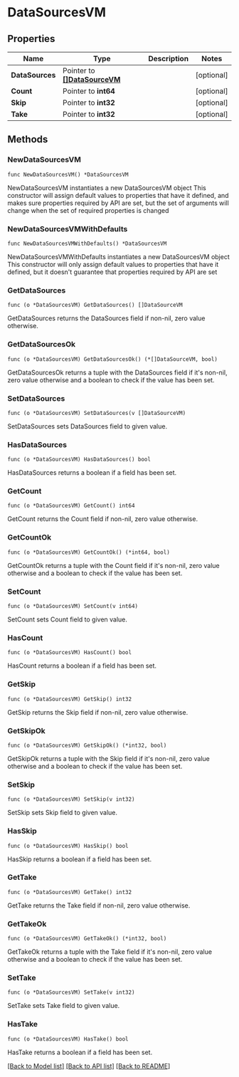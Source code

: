 # DataSourcesVM

## Properties

Name | Type | Description | Notes
------------ | ------------- | ------------- | -------------
**DataSources** | Pointer to [**[]DataSourceVM**](DataSourceVM.md) |  | [optional] 
**Count** | Pointer to **int64** |  | [optional] 
**Skip** | Pointer to **int32** |  | [optional] 
**Take** | Pointer to **int32** |  | [optional] 

## Methods

### NewDataSourcesVM

`func NewDataSourcesVM() *DataSourcesVM`

NewDataSourcesVM instantiates a new DataSourcesVM object
This constructor will assign default values to properties that have it defined,
and makes sure properties required by API are set, but the set of arguments
will change when the set of required properties is changed

### NewDataSourcesVMWithDefaults

`func NewDataSourcesVMWithDefaults() *DataSourcesVM`

NewDataSourcesVMWithDefaults instantiates a new DataSourcesVM object
This constructor will only assign default values to properties that have it defined,
but it doesn't guarantee that properties required by API are set

### GetDataSources

`func (o *DataSourcesVM) GetDataSources() []DataSourceVM`

GetDataSources returns the DataSources field if non-nil, zero value otherwise.

### GetDataSourcesOk

`func (o *DataSourcesVM) GetDataSourcesOk() (*[]DataSourceVM, bool)`

GetDataSourcesOk returns a tuple with the DataSources field if it's non-nil, zero value otherwise
and a boolean to check if the value has been set.

### SetDataSources

`func (o *DataSourcesVM) SetDataSources(v []DataSourceVM)`

SetDataSources sets DataSources field to given value.

### HasDataSources

`func (o *DataSourcesVM) HasDataSources() bool`

HasDataSources returns a boolean if a field has been set.

### GetCount

`func (o *DataSourcesVM) GetCount() int64`

GetCount returns the Count field if non-nil, zero value otherwise.

### GetCountOk

`func (o *DataSourcesVM) GetCountOk() (*int64, bool)`

GetCountOk returns a tuple with the Count field if it's non-nil, zero value otherwise
and a boolean to check if the value has been set.

### SetCount

`func (o *DataSourcesVM) SetCount(v int64)`

SetCount sets Count field to given value.

### HasCount

`func (o *DataSourcesVM) HasCount() bool`

HasCount returns a boolean if a field has been set.

### GetSkip

`func (o *DataSourcesVM) GetSkip() int32`

GetSkip returns the Skip field if non-nil, zero value otherwise.

### GetSkipOk

`func (o *DataSourcesVM) GetSkipOk() (*int32, bool)`

GetSkipOk returns a tuple with the Skip field if it's non-nil, zero value otherwise
and a boolean to check if the value has been set.

### SetSkip

`func (o *DataSourcesVM) SetSkip(v int32)`

SetSkip sets Skip field to given value.

### HasSkip

`func (o *DataSourcesVM) HasSkip() bool`

HasSkip returns a boolean if a field has been set.

### GetTake

`func (o *DataSourcesVM) GetTake() int32`

GetTake returns the Take field if non-nil, zero value otherwise.

### GetTakeOk

`func (o *DataSourcesVM) GetTakeOk() (*int32, bool)`

GetTakeOk returns a tuple with the Take field if it's non-nil, zero value otherwise
and a boolean to check if the value has been set.

### SetTake

`func (o *DataSourcesVM) SetTake(v int32)`

SetTake sets Take field to given value.

### HasTake

`func (o *DataSourcesVM) HasTake() bool`

HasTake returns a boolean if a field has been set.


[[Back to Model list]](../README.md#documentation-for-models) [[Back to API list]](../README.md#documentation-for-api-endpoints) [[Back to README]](../README.md)



